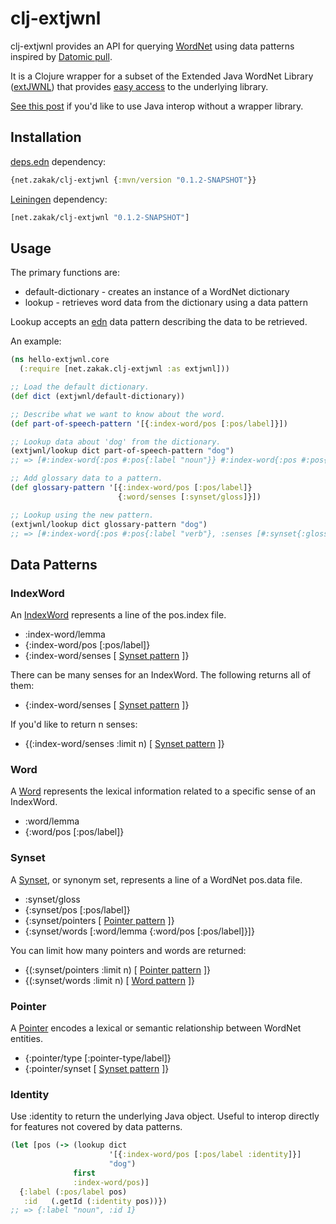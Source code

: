 # clj-extjwnl

clj-extjwnl provides an API for querying
[WordNet](https://wordnet.princeton.edu/) using data patterns inspired
by [Datomic pull](https://docs.datomic.com/on-prem/pull.html).

It is a Clojure wrapper for a subset of the
Extended Java WordNet Library
([extJWNL](https://github.com/extjwnl/extjwnl)) that provides
[easy access](#identity) to the underlying library.

[See this post](https://www.zakak.net/blog/2019-using-wordnet-with-clojure/)
if you'd like to use Java interop without a wrapper
library.

## Installation

[deps.edn](https://clojure.org/guides/deps_and_cli) dependency:

```clojure
{net.zakak/clj-extjwnl {:mvn/version "0.1.2-SNAPSHOT"}}
```

[Leiningen](https://github.com/technomancy/leiningen) dependency:

```clojure
[net.zakak/clj-extjwnl "0.1.2-SNAPSHOT"]
```

## Usage

The primary functions are:

* default-dictionary - creates an instance of a WordNet dictionary
* lookup - retrieves word data from the dictionary using a data pattern

Lookup accepts an [edn](https://github.com/edn-format/edn) data
pattern describing the data to be retrieved.

An example:

```clojure
(ns hello-extjwnl.core
  (:require [net.zakak.clj-extjwnl :as extjwnl]))

;; Load the default dictionary.
(def dict (extjwnl/default-dictionary))

;; Describe what we want to know about the word.
(def part-of-speech-pattern '[{:index-word/pos [:pos/label]}])

;; Lookup data about 'dog' from the dictionary.
(extjwnl/lookup dict part-of-speech-pattern "dog")
;; => [#:index-word{:pos #:pos{:label "noun"}} #:index-word{:pos #:pos{:label "verb"}}]

;; Add glossary data to a pattern.
(def glossary-pattern '[{:index-word/pos [:pos/label]}
                        {:word/senses [:synset/gloss]}])

;; Lookup using the new pattern. 
(extjwnl/lookup dict glossary-pattern "dog")
;; => [#:index-word{:pos #:pos{:label "verb"}, :senses [#:synset{:gloss "go after with the intent to catch; ,,,"}]} ,,,]
```

## Data Patterns

### IndexWord

An [IndexWord](http://extjwnl.sourceforge.net/javadocs/net/sf/extjwnl/data/IndexWord.html)
represents a line of the pos.index file.

* :index-word/lemma
* {:index-word/pos [:pos/label]}
* {:index-word/senses [ [Synset pattern](#synset) ]}

There can be many senses for an IndexWord. The following returns all of them:

* {:index-word/senses [ [Synset pattern](#synset) ]}

If you'd like to return n senses:

* {(:index-word/senses :limit n) [ [Synset pattern](#synset) ]}

### Word

A [Word](http://extjwnl.sourceforge.net/javadocs/net/sf/extjwnl/data/Word.html)
represents the lexical information related to a specific sense of an IndexWord.

* :word/lemma
* {:word/pos [:pos/label]}

### Synset

A [Synset](http://extjwnl.sourceforge.net/javadocs/net/sf/extjwnl/data/Synset.html),
or synonym set, represents a line of a WordNet pos.data file.

* :synset/gloss
* {:synset/pos [:pos/label]}
* {:synset/pointers [ [Pointer pattern](#pointer) ]}
* {:synset/words [:word/lemma
                  {:word/pos [:pos/label]}]}

You can limit how many pointers and words are returned:

* {(:synset/pointers :limit n) [ [Pointer pattern](#pointer) ]}
* {(:synset/words :limit n) [ [Word pattern](#word) ]}

### Pointer

A [Pointer](http://extjwnl.sourceforge.net/javadocs/net/sf/extjwnl/data/Pointer.html)
encodes a lexical or semantic relationship between WordNet entities.

* {:pointer/type [:pointer-type/label]}
* {:pointer/synset [ [Synset pattern](#synset) ]}

### Identity

Use :identity to return the underlying Java object. Useful to
interop directly for features not covered by data patterns.

```clojure
(let [pos (-> (lookup dict
                      '[{:index-word/pos [:pos/label :identity]}]
                      "dog")
              first
              :index-word/pos)]
  {:label (:pos/label pos)
   :id   (.getId (:identity pos))})
;; => {:label "noun", :id 1}
```
